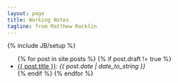 ```yaml
---
layout: page
title: Working Notes
tagline: from Matthew Rocklin
---
```

{% include JB/setup %}

<ul class="posts">
  {% for post in site.posts %}
    {% if post.draft != true %}
    <li><a href="{{ BASE_PATH }}{{ post.url }}">{{ post.title }}</a>: <i>{{ post.date | date_to_string }}</i> </li>
    {% endif %}
  {% endfor %}
</ul>
